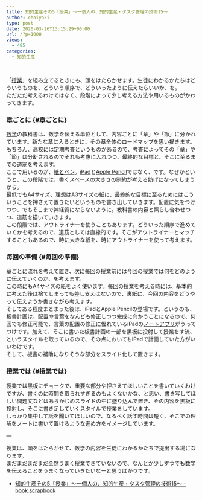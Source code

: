 ```yaml
---
title: 知的生産その5「授業」〜一個人の、知的生産・タスク管理の技術15〜
author: choiyaki
type: post
date: 2020-03-26T13:15:29+00:00
url: /?p=1000
views:
  - 485
categories:
  - 知的生産

---
```

「[授業][1]」を組み立てるときにも、頭をはたらかせます。生徒にわかるかたちはどういうものを、どういう順序で、どういったように伝えたらいいか、を。  
ただただ考えるわけではなく、段階によって少し考える方法や用いるものがかわってきます。

### 章ごとに {#章ごとに}

[数学][2]の教科書は、数学を伝える単位として、内容ごとに「章」や「節」に分かれています。新たな章に入るときに、その章全体のロードマップを思い描きます。もちろん、高校には定期考査というものがあるので、考査によってその「章」や「節」は分断されるのでそれも考慮に入れつつ、最終的な目標と、そこに至るまでの道筋を考えます。  
ここで用いるのが、[紙とペン][3]。[iPad][4]と[Apple Pencil][5]ではなく、です。なぜかというと、この段階では、書くスペースの大きさの制約が考える妨げになってしまうから。  
最低でもA4サイズ、理想はA3サイズの紙に、最終的な目標に至るためにはこういうことを押さえて置きたいというものを書き出していきます。配置に気をつけつつ、でもそこまで神経質にならないように。教科書の内容と照らし合わせつつ、道筋を描いていきます。  
この段階では、アウトライナーを使うこともあります。どういった順序で進めていくかを考えるので、道筋としては直線的です。そこがアウトライナーとマッチすることもあるので、時に大きな紙を、時にアウトライナーを使って考えます。

### 毎回の準備 {#毎回の準備}

章ごとに流れを考えて置き、次に毎回の授業前には今回の授業では何をどのように伝えていくのか、を考えます。  
この時にもA4サイズの紙をよく使います。毎回の授業を考える時には、基本的に考えた後は捨てしまっても差し支えはないので、裏紙に、今回の内容をどうやって伝えようか書きながら考えます。  
そしてある程度まとまった後は、iPadとApple Pencilの登場です。というのも、板書計画は、配置や言葉をなんども修正しつつ完成に向かうことになるので、何回でも修正可能で、言葉の配置の修正に優れているiPadの[ノートアプリ][6]がうってつけです。加えて、そこに書いた板書計画の一部を黒板に投射して授業をす流、というスタイルを取っているので、その点においてもiPadで計画していた方がいいわけです。  
そして、板書の補助になりそうな部分をスライド化して置きます。

### 授業では {#授業では}

授業では黒板にチョークで、重要な部分や押さえてほしいことを書いていくわけですが、書くのに時間を取られすぎるのもよくないかな、と思い、書き写してほしい問題文などはあらかじめスライドの中に盛り込んで置き、その内容を黒板に投射し、そこに書き足していくスタイルで授業をしています。  
しっかり集中して話を聞いてほしいので、なるべく話す時間は短く、そこでの理解をノートに書いて置けるような進め方をイメージしています。

—

授業は、頭をはたらかせて、数学の内容を生徒にわかるかたちで提出する場になります。  
まだまだまだまだ全然うまく授業できていないので、なんとか少しずつでも数学を伝えることをうまくなっていきたいなーと思うばかりです。

  * [知的生産その5「授業」〜一個人の、知的生産・タスク管理の技術15〜 &#8211; book scrapbook][7]

 [1]: https://scrapbox.io/choiyaki-hondana/%E6%8E%88%E6%A5%AD
 [2]: https://scrapbox.io/choiyaki-hondana/%E6%95%B0%E5%AD%A6
 [3]: https://scrapbox.io/choiyaki-hondana/%E7%B4%99%E3%81%A8%E3%83%9A%E3%83%B3
 [4]: https://scrapbox.io/choiyaki-hondana/iPad
 [5]: https://scrapbox.io/choiyaki-hondana/Apple_Pencil
 [6]: https://scrapbox.io/choiyaki-hondana/%E3%83%8E%E3%83%BC%E3%83%88%E3%82%A2%E3%83%97%E3%83%AA
 [7]: https://scrapbox.io/choiyaki-hondana/%E7%9F%A5%E7%9A%84%E7%94%9F%E7%94%A3%E3%81%9D%E3%81%AE5%E3%80%8C%E6%8E%88%E6%A5%AD%E3%80%8D%E3%80%9C%E4%B8%80%E5%80%8B%E4%BA%BA%E3%81%AE%E3%80%81%E7%9F%A5%E7%9A%84%E7%94%9F%E7%94%A3%E3%83%BB%E3%82%BF%E3%82%B9%E3%82%AF%E7%AE%A1%E7%90%86%E3%81%AE%E6%8A%80%E8%A1%9315%E3%80%9C
